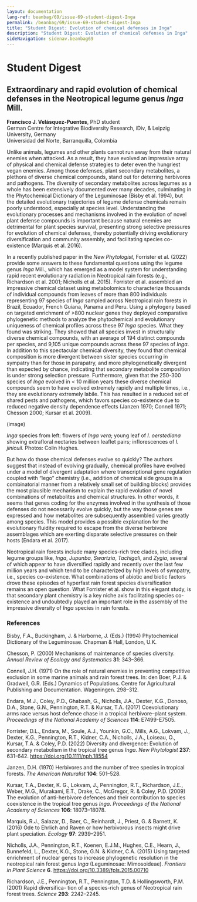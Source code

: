 ```yaml
---
layout: documentation
lang-ref: beanbag/69/issue-69-student-digest-Inga
permalink: /beanbag/69/issue-69-student-digest-Inga
title: "Student Digest: Evolution of chemical defenses in Inga"
description: "Student Digest: Evolution of chemical defenses in Inga"
sideNavigation: sidenav.beanbag69
---
```


# Student Digest

## Extraordinary and rapid evolution of chemical defenses in the Neotropical legume genus *Inga* Mill.

**Francisco J. Velásquez-Puentes**, PhD student\
German Centre for Integrative Biodiversity Research, iDiv, & Leipzig University, Germany\
Universidad del Norte, Barranquilla, Colombia

Unlike animals, legumes and other plants cannot run away from their natural enemies when attacked. As a result, they have evolved an impressive array of physical and chemical defense strategies to deter even the hungriest vegan enemies. Among those defenses, plant secondary metabolites, a plethora of diverse chemical compounds, stand out for deterring herbivores and pathogens. The diversity of secondary metabolites across legumes as a whole has been extensively documented over many decades, culminating in the Phytochemical Dictionary of the Leguminosae (Bisby et al. 1994), but the detailed evolutionary trajectories of legume defense chemicals remain poorly understood, especially at species level. Understanding the evolutionary processes and mechanisms involved in the evolution of novel plant defense compounds is important because natural enemies are detrimental for plant species survival, presenting strong selective pressures for evolution of chemical defenses, thereby potentially driving evolutionary diversification and community assembly, and facilitating species co-existence (Marquis et al. 2016).

In a recently published paper in the *New Phytologist*, Forrister et al. (2022) provide some answers to these fundamental questions using the legume genus *Inga* Mill., which has emerged as a model system for understanding rapid recent evolutionary radiation in Neotropical rain forests (e.g., Richardson et al. 2001; Nicholls et al. 2015). Forrister et al. assembled an impressive chemical dataset using metabolomics to characterize thousands of individual compounds from leaves of more than 800 individuals representing 97 species of *Inga* sampled across Neotropical rain forests in Brazil, Ecuador, French Guiana, Panama and Peru. Using a phylogeny based on targeted enrichment of >800 nuclear genes they deployed comparative phylogenetic methods to analyze the phytochemical and evolutionary uniqueness of chemical profiles across these 97 *Inga* species. What they found was striking. They showed that all species invest in structurally diverse chemical compounds, with an average of 194 distinct compounds per species, and 9,105 unique compounds across these 97 species of *Inga*. In addition to this spectacular chemical diversity, they found that chemical composition is more divergent between sister species occurring in sympatry than for those in parapatry, and more phylogenetically divergent than expected by chance, indicating that secondary metabolite composition is under strong selection pressure. Furthermore, given that the 250-300 species of *Inga* evolved in < 10 million years these diverse chemical compounds seem to have evolved extremely rapidly and multiple times, i.e., they are evolutionary extremely labile. This has resulted in a reduced set of shared pests and pathogens, which favors species co-existence due to reduced negative density dependence effects (Janzen 1970; Connell 1971; Chesson 2000; Kursar et al. 2009).

(image)

*Inga* species from left: flowers of *Inga vera*; young leaf of *I. oerstediana* showing extrafloral nectaries between leaflet pairs; inflorescences of *I. jinicuil.* Photos: Colin Hughes.

But how do those chemical defenses evolve so quickly? The authors suggest that instead of evolving gradually, chemical profiles have evolved under a model of divergent adaptation where transcriptional gene regulation coupled with “lego” chemistry (i.e., addition of chemical side groups in a combinatorial manner from a relatively small set of building blocks) provides the most plausible mechanism to explain the rapid evolution of novel combinations of metabolites and chemical structures. In other words, it seems that genes coding for the enzymes involved in the synthesis of those defenses do not necessarily evolve quickly, but the way those genes are expressed and how metabolites are subsequently assembled varies greatly among species. This model provides a possible explanation for the evolutionary fluidity required to escape from the diverse herbivore assemblages which are exerting disparate selective pressures on their hosts (Endara et al. 2017).


Neotropical rain forests include many species-rich tree clades, including legume groups like, *Inga*, *Jupunba*, *Swartzia*, *Tachigali*, and *Zygia*, several of which appear to have diversified rapidly and recently over the last few million years and which tend to be characterized by high levels of sympatry, i.e., species co-existence. What combinations of abiotic and biotic factors drove these episodes of hyperfast rain forest species diversification remains an open question. What Forrister et al. show in this elegant study, is that secondary plant chemistry is a key niche axis facilitating species co-existence and undoubtedly played an important role in the assembly of the impressive diversity of *Inga* species in rain forests.

### References
Bisby, F.A., Buckingham, J. & Harborne, J. (Eds.) (1994) Phytochemical Dictionary of the Leguminosae. Chapman & Hall, London, U.K.

Chesson, P. (2000) Mechanisms of maintenance of species diversity. *Annual Review of Ecology and Systematics* **31**: 343–366.

Connell, J.H. (1971) On the role of natural enemies in preventing competitive exclusion in some marine animals and rain forest trees. In: den Boer, P.J. & Gradwell, G.R. (Eds.) Dynamics of Populations. Centre for Agricultural Publishing and Documentation. Wageningen. 298–312.

Endara, M.J., Coley, P.D., Ghabash, G., Nicholls, J.A., Dexter, K.G., Donoso, D.A., Stone, G.N., Pennington, R.T. & Kursar, T.A. (2017) Coevolutionary arms race versus host defence chase in a tropical herbivore–plant system. *Proceedings of the National Academy of Sciences* **114**: E7499-E7505.

Forrister, D.L., Endara, M., Soule, A.J., Younkin, G.C., Mills, A.G., Lokvam, J., Dexter, K.G., Pennington, R.T., Kidner, C.A., Nicholls, J.A., Loiseau, O., Kursar, T.A. & Coley, P.D. (2022) Diversity and divergence: Evolution of secondary metabolism in the tropical tree genus *Inga*. *New Phytologist* **237**: 631-642. https://doi.org/10.1111/nph.18554

Janzen, D.H. (1970) Herbivores and the number of tree species in tropical forests. *The American Naturalist* **104**: 501–528.

Kursar, T.A., Dexter, K. G., Lokvam, J., Pennington, R.T., Richardson, J.E., Weber, M.G., Murakami, E.T., Drake, C., McGregor, R. & Coley, P.D. (2009) The evolution of anti-herbivore defences and their contribution to species coexistence in the tropical tree genus *Inga*. *Proceedings of the National Academy of Sciences* **106**: 18073–18078.

Marquis, R.J., Salazar, D., Baer, C., Reinhardt, J., Priest, G. & Barnett, K. (2016) Ode to Ehrlich and Raven or how herbivorous insects might drive plant speciation. *Ecology* **97**: 2939–2951.

Nicholls, J.A., Pennington, R.T., Koenen, E.J.M., Hughes, C.E., Hearn, J., Bunnefeld, L., Dexter, K.G., Stone, G.N. & Kidner, C.A. (2015) Using targeted enrichment of nuclear genes to increase phylogenetic resolution in the neotropical rain forest genus *Inga* (Leguminosae: Mimosoideae). *Frontiers in Plant Science* **6**. https://doi.org/10.3389/fpls.2015.00710

Richardson, J.E., Pennington, R.T., Pennington, T.D. & Hollingsworth, P.M. (2001) Rapid diversifica- tion of a species-rich genus of Neotropical rain forest trees. *Science* **293**: 2242–2245.
